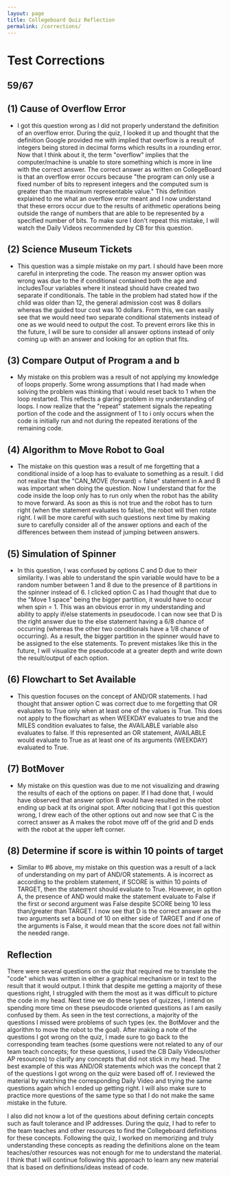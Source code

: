 ```yaml
---
layout: page
title: Collegeboard Quiz Reflection
permalink: /corrections/
---
```


# Test Corrections
## 59/67

## (1) Cause of Overflow Error

- I got this question wrong as I did not properly understand the definition of an overflow error. During the quiz, I looked it up and thought that the definition Google provided me with implied that overflow is a result of integers being stored in decimal forms which results in a rounding error. Now that I think about it, the term "overflow" implies that the computer/machine is unable to store something which is more in line with the correct answer. The correct answer as written on CollegeBoard is that an overflow error occurs because "the program can only use a fixed number of bits to represent integers and the computed sum is greater than the maximum representable value." This definition explained to me what an overflow error meant and I now understand that these errors occur due to the results of arithmetic operations being outside the range of numbers that are able to be represented by a specified number of bits. To make sure I don't repeat this mistake, I will watch the Daily Videos recommended by CB for this question.

## (2) Science Museum Tickets

- This question was a simple mistake on my part. I should have been more careful in interpreting the code. The reason my answer option was wrong was due to the if conditional contained both the age and includesTour variables where it instead should have created two separate if conditionals. The table in the problem had stated how if the child was older than 12, the general admission cost was 8 dollars whereas the guided tour cost was 10 dollars. From this, we can easily see that we would need two separate conditional statements instead of one as we would need to output the cost. To prevent errors like this in the future, I will be sure to consider all answer options instead of only coming up with an answer and looking for an option that fits.

## (3) Compare Output of Program a and b

- My mistake on this problem was a result of not applying my knowledge of loops properly. Some wrong assumptions that I had made when solving the problem was thinking that i would reset back to 1 when the loop restarted. This reflects a glaring problem in my understanding of loops. I now realize that the "repeat" statement signals the repeating portion of the code and the assignment of 1 to i only occurs when the code is initially run and not during the repeated iterations of the remaining code.

## (4) Algorithm to Move Robot to Goal

- The mistake on this question was a result of me forgetting that a conditional inside of a loop has to evaluate to something as a result. I did not realize that the "CAN_MOVE (forward) = false" statement in A and B was important when doing the question. Now I understand that for the code inside the loop only has to run only when the robot has the ability to move forward. As soon as this is not true and the robot has to turn right (when the statement evaluates to false), the robot will then rotate right. I will be more careful with such questions next time by making sure to carefully consider all of the answer options and each of the differences between them instead of jumping between answers.

## (5) Simulation of Spinner

- In this question, I was confused by options C and D due to their similarity. I was able to understand the spin variable would have to be a random number between 1 and 8 due to the presence of 8 partitions in the spinner instead of 6. I clicked option C as I had thought that due to the "Move 1 space" being the bigger partition, it would have to occur when spin = 1. This was an obvious error in my understanding and ability to apply if/else statements in pseudocode. I can now see that D is the right answer due to the else statement having a 6/8 chance of occurring (whereas the other two conditionals have a 1/8 chance of occurring). As a result, the bigger partition in the spinner would have to be assigned to the else statements. To prevent mistakes like this in the future, I will visualize the pseudocode at a greater depth and write down the result/output of each option.

## (6) Flowchart to Set Available

- This question focuses on the concept of AND/OR statements. I had thought that answer option C was correct due to me forgetting that OR evaluates to True only when at least one of the values is True. This does not apply to the flowchart as when WEEKDAY evaluates to true and the MILES condition evaluates to false, the AVAILABLE variable also evaluates to false. If this represented an OR statement, AVAILABLE would evaluate to True as at least one of its arguments (WEEKDAY) evaluated to True.

## (7) BotMover

- My mistake on this question was due to me not visualizing and drawing the results of each of the options on paper. If I had done that, I would have observed that answer option B would have resulted in the robot ending up back at its original spot. After noticing that I got this question wrong, I drew each of the other options out and now see that C is the correct answer as A makes the robot move off of the grid and D ends with the robot at the upper left corner.

## (8) Determine if score is within 10 points of target

- Similar to #6 above, my mistake on this question was a result of a lack of understanding on my part of AND/OR statements. A is incorrect as according to the problem statement, if SCORE is within 10 points of TARGET, then the statement should evaluate to True. However, in option A, the presence of AND would make the statement evaluate to False if the first or second argument was False despite SCORE being 10 less than/greater than TARGET. I now see that D is the correct answer as the two arguments set a bound of 10 on either side of TARGET and if one of the arguments is False, it would mean that the score does not fall within the needed range.

## Reflection

There were several questions on the quiz that required me to translate the "code" which was written in either a graphical mechanism or in text to the result that it would output. I think that despite me getting a majority of these questions right, I struggled with them the most as it was difficult to picture the code in my head. Next time we do these types of quizzes, I intend on spending more time on these pseudocode oriented questions as I am easily confused by them. As seen in the test corrections, a majority of the questions I missed were problems of such types (ex. the BotMover and the algorithm to move the robot to the goal). After making a note of the questions I got wrong on the quiz, I made sure to go back to the corresponding team teaches (some questions were not related to any of our team teach concepts; for these questions, I used the CB Daily Videos/other AP resources) to clarify any concepts that did not stick in my head. The best example of this was AND/OR statements which was the concept that 2 of the questions I got wrong on the quiz were based off of. I reviewed the material by watching the corresponding Daily Video and trying the same questions again which I ended up getting right. I will also make sure to practice more questions of the same type so that I do not make the same mistake in the future.

I also did not know a lot of the questions about defining certain concepts such as fault tolerance and IP addresses. During the quiz, I had to refer to the team teaches and other resources to find the Collegeboard definitions for these concepts. Following the quiz, I worked on memorizing and truly understanding these concepts as reading the definitions alone on the team teaches/other resources was not enough for me to understand the material. I think that I will continue following this approach to learn any new material that is based on definitions/ideas instead of code.

